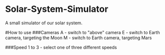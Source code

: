 Solar-System-Simulator
======================

A small simulator of our solar system.

#How to use
###Cameras
A - switch to "above" camera
E - switch to Earth camera, targeting the Moon
M - switch to Earth camera, targeting Mars

###Speed
1 to 3 - select one of three different speeds
